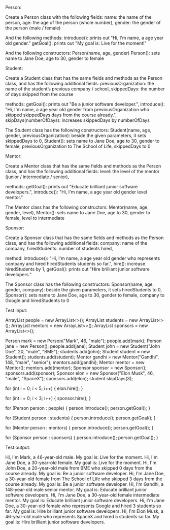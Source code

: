 Person:

Create a Person class with the following fields:
name: the name of the person,
age: the age of the person (whole number),
gender: the gender of the person (male / female)

And the following methods:
introduce(): prints out "Hi, I'm name, a age year old gender."
getGoal(): prints out "My goal is: Live for the moment!"

And the following constructors:
Person(name, age, gender)
Person(): sets name to Jane Doe, age to 30, gender to female

Student:

Create a Student class that has the same fields and methods as the Person class,
and has the following additional fields:
previousOrganization: the name of the student’s previous company / school,
skippedDays: the number of days skipped from the course

methods:
getGoal(): prints out "Be a junior software developer.",
introduce(): "Hi, I'm name, a age year old gender from previousOrganization
who skipped skippedDays days from the course already.",
skipDays(numberOfDays): increases skippedDays by numberOfDays

The Student class has the following constructors:
Student(name, age, gender, previousOrganization):
beside the given parameters, it sets skippedDays to 0,
Student(): sets name to Jane Doe, age to 30, gender to female,
previousOrganization to The School of Life, skippedDays to 0

Mentor:

Create a Mentor class that has the same fields and methods as the Person class,
and has the following additional fields:
level: the level of the mentor (junior / intermediate / senior),

methods:
getGoal(): prints out "Educate brilliant junior software developers.",
introduce(): "Hi, I'm name, a age year old gender level mentor."

The Mentor class has the following constructors:
Mentor(name, age, gender, level),
Mentor(): sets name to Jane Doe, age to 30, gender to female, level to intermediate

Sponsor:

Create a Sponsor class that has the same fields and methods as the Person class,
and has the following additional fields:
company: name of the company,
hiredStudents: number of students hired,

method:
introduce(): "Hi, I'm name, a age year old gender who represents company
and hired hiredStudents students so far.",
hire(): increase hiredStudents by 1,
getGoal(): prints out "Hire brilliant junior software developers."

The Sponsor class has the following constructors:
Sponsor(name, age, gender, company): beside the given parameters,
it sets hiredStudents to 0,
Sponsor(): sets name to Jane Doe, age to 30, gender to female,
company to Google and hiredStudents to 0

Test input:

ArrayList<Person> people = new ArrayList<>();
ArrayList<Student> students = new ArrayList<>();
ArrayList<Mentor> mentors = new ArrayList<>();
ArrayList<Sponsor> sponsors = new ArrayList<>();

Person mark = new Person("Mark", 46, "male");
people.add(mark);
Person jane = new Person();
people.add(jane);
Student john = new Student("John Doe", 20, "male", "BME");
students.add(john);
Student student = new Student();
students.add(student);
Mentor gandhi = new Mentor("Gandhi", 148, "male", "senior");
mentors.add(gandhi);
Mentor mentor = new Mentor();
mentors.add(mentor);
Sponsor sponsor = new Sponsor();
sponsors.add(sponsor);
Sponsor elon = new Sponsor("Elon Musk", 46, "male", "SpaceX");
sponsors.add(elon);
student.skipDays(3);

for (int i = 0; i < 5; i++) {
elon.hire();
}

for (int i = 0; i < 3; i++) {
sponsor.hire();
}

for (Person person : people) {
person.introduce();
person.getGoal();
}

for (Student person : students) {
person.introduce();
person.getGoal();
}

for (Mentor person : mentors) {
person.introduce();
person.getGoal();
}

for (Sponsor person : sponsors) {
person.introduce();
person.getGoal();
}

Test output:

Hi, I'm Mark, a 46-year-old male.
My goal is: Live for the moment.
Hi, I'm Jane Doe, a 30-year-old female.
My goal is: Live for the moment.
Hi, I'm John Doe, a 20-year-old male from BME
who skipped 0 days from the course already.
My goal is: Be a junior software developer.
Hi, I'm Jane Doe, a 30-year-old female from The School of Life
who skipped 3 days from the course already.
My goal is: Be a junior software developer.
Hi, I'm Gandhi, a 148-year-old male senior mentor.
My goal is: Educate brilliant junior software developers.
Hi, I'm Jane Doe, a 30-year-old female intermediate mentor.
My goal is: Educate brilliant junior software developers.
Hi, I'm Jane Doe, a 30-year-old female who represents Google and hired 3 students so far.
My goal is: Hire brilliant junior software developers.
Hi, I'm Elon Musk, a 46-year-old male who represents SpaceX and hired 5 students so far.
My goal is: Hire brilliant junior software developers.
